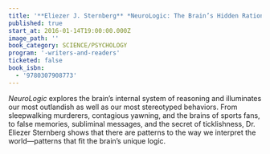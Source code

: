 ```yaml
---
title: '**Eliezer J. Sternberg** *NeuroLogic: The Brain’s Hidden Rationale Behind Our Irrational Behavior*'
published: true
start_at: 2016-01-14T19:00:00.000Z
image_path: ''
book_category: SCIENCE/PSYCHOLOGY
program: '-writers-and-readers'
ticketed: false
book_isbn:
  - '9780307908773'
---
```


*NeuroLogic* explores the brain’s internal system of reasoning and illuminates our most outlandish as well as our most stereotyped behaviors. From sleepwalking murderers, contagious yawning, and the brains of sports fans, to false memories, subliminal messages, and the secret of ticklishness, Dr. Eliezer Sternberg shows that there are patterns to the way we interpret the world—patterns that fit the brain’s unique logic.
